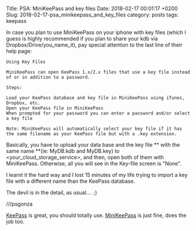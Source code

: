Title: PSA: MiniKeePass and key files
Date: 2018-02-17 00:01:17 +0200
Slug: 2018-02-17-psa_minikeepass_and_key_files
category: posts
tags: keepass

In case you plan to use MiniKeePass on your iphone with key files (which I guess is highly recommended if you plan to share your kdb via Dropbox/Drive/you_name_it), pay special attention to the last line of their help page:

```
Using Key Files

MiniKeePass can open KeePass 1.x/2.x files that use a key file instead of or in addition to a password.

Steps:

Load your KeePass database and key file in MiniKeePass using iTunes, Dropbox, etc.
Open your KeePass file in MiniKeePass
When prompted for your password you can enter a password and/or select a key file

Note: MiniKeePass will automatically select your key file if it has the same filename as your KeePass file but with a .key extension.
```

Basically, you have to upload your data base and the key file ** with the same name **(ie: MyDB.kdb and MyDB.key) to <your_cloud_storage_service>, and then, open both of them with MiniKeePass. Otherwise, all you will see in the Key-file screen is "None". 

I learnt it the hard way and I lost 15 minutes of my life trying to import a key file with a different name than the KeePass database.

The devil is in the detail, as usual.... ;)

///psgonza

[KeePass](https://keepass.info/) is great, you should totally use. [MiniKeePass](https://minikeepass.github.io/) is just fine, does the job too.
